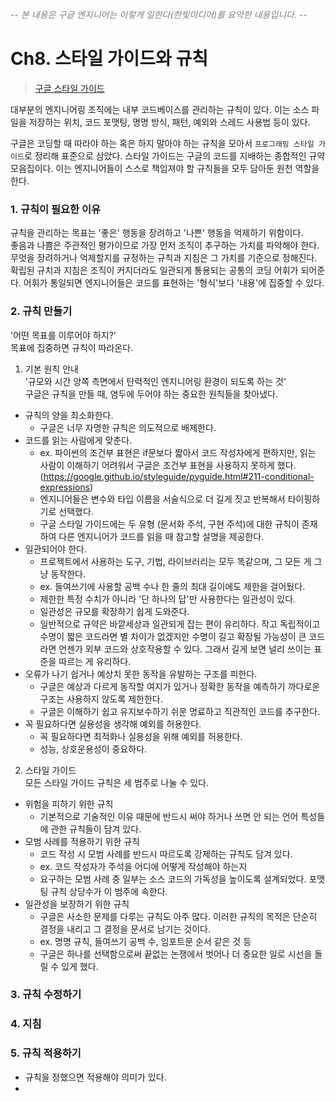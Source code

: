 <I style='color:gray;'> -- 본 내용은 구글 엔지니어는 이렇게 일한다(한빛미디어)를 요약한 내용입니다. -- </I>

# Ch8. 스타일 가이드와 규칙
> [구글 스타일 가이드](https://google.github.io/styleguide/)

대부분의 엔지니어링 조직에는 내부 코드베이스를 관리하는 규칙이 있다. 이는 소스 파일을 저장하는 위치, 코드 포맷팅, 명명 방식, 패턴, 예외와 스레드 사용법 등이 있다.

구글은 코딩할 때 따라야 하는 혹은 하지 말아야 하는 규칙을 모아서 `프로그래밍 스타일 가이드`로 정리해 표준으로 삼았다. 스타일 가이드는 구글의 코드를 지배하는 종합적인 규약 모음집이다. 
이는 엔지니어들이 스스로 책임져야 할 규칙들을 모두 담아둔 원천 역할을 한다.

### 1. 규칙이 필요한 이유
규칙을 관리하는 목표는 '좋은' 행동을 장려하고 '나쁜' 행동을 억제하기 위함이다. <br>
좋음과 나쁨은 주관적인 평가이므로 가장 먼저 조직이 추구하는 가치를 파악해야 한다. 무엇을 장려하거나 억제할지를 규정하는 규칙과 지침은 그 가치를 기준으로 정해진다. <br>
확립된 규치과 지침은 조직이 커지더라도 일관되게 통용되는 공통의 코딩 어휘가 되어준다. 어휘가 통일되면 엔지니어들은 코드를 표현하는 '형식'보다 '내용'에 집중할 수 있다.

### 2. 규칙 만들기
'어떤 목표를 이루어야 하지?' <br>
목표에 집중하면 규칙이 따라온다.
1. 기본 원칙 안내  <br>
'규모와 시간 양쪽 측면에서 탄력적인 엔지니어링 환경이 되도록 하는 것' <br>
구글은 규칙을 만들 때, 염두에 두어야 하는 중요한 원칙들을 찾아냈다.
- 규칙의 양을 최소화한다.
    - 구글은 너무 자명한 규칙은 의도적으로 배제한다.
- 코드를 읽는 사람에게 맞춘다.
    - ex. 파이썬의 조건부 표현은 if문보다 짧아서 코드 작성자에게 편하지만, 읽는 사람이 이해하기 어려워서 구글은 조건부 표현을 사용하지 못하게 했다. (https://google.github.io/styleguide/pyguide.html#211-conditional-expressions)
    - 엔지니어들은 변수와 타입 이름을 서술식으로 더 길게 짓고 반복해서 타이핑하기로 선택했다.
    - 구글 스타일 가이드에는 두 유형 (문서화 주석, 구현 주석)에 대한 규칙이 존재하여 다른 엔지니어가 코드를 읽을 때 참고할 설명을 제공한다.
- 일관되어야 한다.
    - 프로젝트에서 사용하는 도구, 기법, 라이브러리는 모두 똑같으며, 그 모든 게 그냥 동작한다.
    - ex. 들여쓰기에 사용할 공백 수나 한 줄의 최대 길이에도 제한을 걸어뒀다.
    - 제한한 특정 수치가 아니라 '단 하나의 답'만 사용한다는 일관성이 있다.
    - 일관성은 규모를 확장하기 쉽게 도와준다.
    - 일반적으로 규약은 바깥세상과 일관되게 잡는 편이 유리하다. 작고 독립적이고 수명이 짧은 코드라면 별 차이가 없겠지만 수명이 길고 확장될 가능성이 큰 코드라면 언젠가 외부 코드와 상호작용할 수 있다. 그래서 길게 보면 널리 쓰이는 표준을 따르는 게 유리하다.
- 오류가 나기 쉽거나 예상치 못한 동작을 유발하는 구조를 피한다.
    - 구글은 예상과 다르게 동작할 여지가 있거나 정확한 동작을 예측하기 까다로운 구조는 사용하지 않도록 제한한다.
    - 구글은 이해하기 쉽고 유지보수하기 쉬운 명료하고 직관적인 코드를 추구한다.
- 꼭 필요하다면 실용성을 생각해 예외를 허용한다.
    - 꼭 필요하다면 최적화나 실용성을 위해 예외를 허용한다.
    - 성능, 상호운용성이 중요하다.

2. 스타일 가이드 <br>
모든 스타일 가이드 규칙은 세 범주로 나눌 수 있다.
- 위험을 피하기 위한 규칙
    - 기본적으로 기술적인 이유 때문에 반드시 써야 하거나 쓰면 안 되는 언어 특성들에 관한 규칙들이 담겨 있다.
- 모범 사례를 적용하기 위한 규칙
    - 코드 작성 시 모범 사례를 반드시 따르도록 강제하는 규칙도 담겨 있다. 
    - ex. 코드 작성자가 주석을 어디에 어떻게 작성해야 하는지
    - 요구하는 모범 사례 중 일부는 소스 코드의 가독성을 높이도록 설계되었다. 포맷팅 규칙 상당수가 이 범주에 속한다.
- 일관성을 보장하기 위한 규칙
    - 구글은 사소한 문제를 다루는 규칙도 아주 많다. 이러한 규칙의 목적은 단순히 결정을 내리고 그 결정을 문서로 남기는 것이다.
    - ex. 명명 규칙, 들여쓰기 공백 수, 임포트문 순서 같은 것 등
    - 구글은 하나를 선택함으로써 끝없는 논쟁에서 벗어나 더 중요한 일로 시선을 돌릴 수 있게 했다.

### 3. 규칙 수정하기


### 4. 지침

### 5. 규칙 적용하기
- 규칙을 정했으면 적용해야 의미가 있다.
- 


